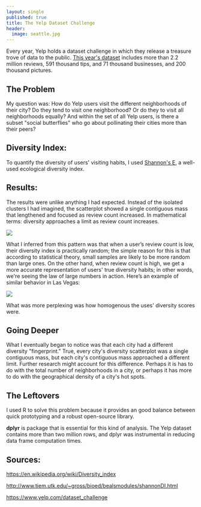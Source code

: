 ```yaml
---
layout: single
published: true
title: The Yelp Dataset Challenge
header:
  image: seattle.jpg
---
```


Every year, Yelp holds a dataset challenge in which they release a treasure trove of data to the public. [This year's dataset](https://www.yelp.com/dataset_challenge) includes more than 2.2 million reviews, 591 thousand tips, and 71 thousand businesses, and 200 thousand pictures.

## The Problem
My question was: How do Yelp users visit the different neighborhoods of their city? Do they tend to visit one neighborhood? Or do they to visit all neighborhoods equally? And within the set of all Yelp users, is there a subset "social butterflies" who go about pollinating their cities more than their peers? 

## Diversity Index:
To quantify the diversity of users' visiting habits, I used [Shannon's E](https://en.wikipedia.org/wiki/Diversity_index), a well-used ecological diversity index.

## Results:
The results were unlike anything I had expected. Instead of the isolated clusters I had imagined, the scatterplot showed a single contiguous mass that lengthened and focused as review count increased. In mathematical terms: diversity approaches a limit as review count increases.

![](https://peterbaldridge.github.io/media/yelp/pitts.jpg)

What I inferred from this pattern was that when a user’s review count is low, their diversity index is practically random; the simple reason for this is that according to statistical theory, small samples are likely to be more random than large ones. On the other hand, when review count is high, we get a more accurate representation of users' true diversity habits; in other words, we're seeing the law of large numbers in action. Here’s an example of similar behavior in Las Vegas:

![](https://peterbaldridge.github.io/media/yelp/vegas.jpg)

What was more perplexing was how homogenous the uses' diversity scores were.

## Going Deeper

What I eventually began to notice was that each city had a different diversity "fingerprint." True, every city's diversity scatterplot was a single contiguous mass, but each city's contiguous mass approached a different limit. Further research might account for this difference. Perhaps it is has to do with the total number of neighborhoods in a city, or perhaps it has more to do with the geographical density of a city's hot spots.

## The Leftovers
I used R to solve this problem because it provides an good balance between quick prototyping and a robust open-source library.

**dplyr** is package that is essential for this kind of analysis. The Yelp dataset contains more than two million rows, and dplyr was instrumental in reducing data frame computation times.

## Sources:

https://en.wikipedia.org/wiki/Diversity_index

http://www.tiem.utk.edu/~gross/bioed/bealsmodules/shannonDI.html

https://www.yelp.com/dataset_challenge
